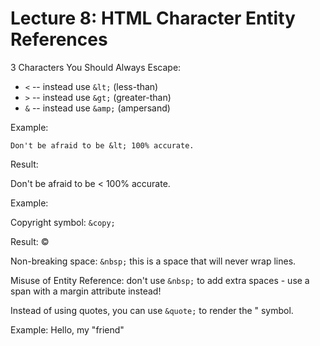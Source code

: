 # Lecture 8: HTML Character Entity References

3 Characters You Should Always Escape:

* `<` -- instead use `&lt;` (less-than)
* `>` -- instead use `&gt;` (greater-than)
* `&` -- instead use `&amp;` (ampersand)

Example:

```
Don't be afraid to be &lt; 100% accurate.
```

Result:

Don't be afraid to be &lt; 100% accurate.

Example:

Copyright symbol: `&copy;`

Result: &copy;

Non-breaking space: `&nbsp;` this is a space that will never wrap lines.

Misuse of Entity Reference: don't use `&nbsp;` to add extra spaces - use a span with a margin attribute instead!

Instead of using quotes, you can use `&quote;` to render the " symbol.

Example: Hello, my &quot;friend&quot;